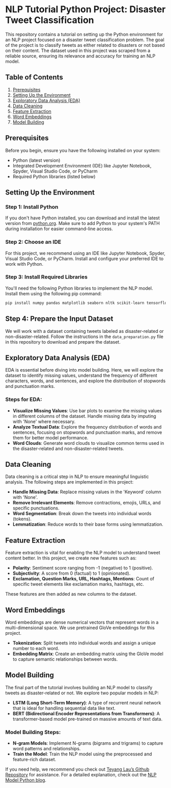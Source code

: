# NLP Tutorial Python Project: Disaster Tweet Classification
This repository contains a tutorial on setting up the Python environment for an NLP project focused on a disaster tweet classification problem. The goal of the project is to classify tweets as either related to disasters or not based on their content. The dataset used in this project was scraped from a reliable source, ensuring its relevance and accuracy for training an NLP model.

## Table of Contents
1. [Prerequisites](#prerequisites)
2. [Setting Up the Environment](#setting-up-the-environment)
3. [Exploratory Data Analysis (EDA)](#exploratory-data-analysis-eda)
4. [Data Cleaning](#data-cleaning)
5. [Feature Extraction](#feature-extraction)
6. [Word Embeddings](#word-embeddings)
7. [Model Building](#model-building)

## Prerequisites
Before you begin, ensure you have the following installed on your system:

- Python (latest version)
- Integrated Development Environment (IDE) like Jupyter Notebook, Spyder, Visual Studio Code, or PyCharm
- Required Python libraries (listed below)

## Setting Up the Environment

### Step 1: Install Python
If you don't have Python installed, you can download and install the latest version from [python.org](https://www.python.org/). Make sure to add Python to your system's PATH during installation for easier command-line access.

### Step 2: Choose an IDE
For this project, we recommend using an IDE like Jupyter Notebook, Spyder, Visual Studio Code, or PyCharm. Install and configure your preferred IDE to work with Python.

### Step 3: Install Required Libraries
You'll need the following Python libraries to implement the NLP model. Install them using the following pip command:

```bash
pip install numpy pandas matplotlib seaborn nltk scikit-learn tensorflow keras
```

## Step 4: Prepare the Input Dataset
We will work with a dataset containing tweets labeled as disaster-related or non-disaster-related. Follow the instructions in the `data_preparation.py` file in this repository to download and prepare the dataset.

## Exploratory Data Analysis (EDA)
EDA is essential before diving into model building. Here, we will explore the dataset to identify missing values, understand the frequency of different characters, words, and sentences, and explore the distribution of stopwords and punctuation marks.

### Steps for EDA:
- **Visualize Missing Values**: Use bar plots to examine the missing values in different columns of the dataset. Handle missing data by imputing with 'None' where necessary.
- **Analyze Textual Data**: Explore the frequency distribution of words and sentences, focusing on stopwords and punctuation marks, and remove them for better model performance.
- **Word Clouds**: Generate word clouds to visualize common terms used in the disaster-related and non-disaster-related tweets.

## Data Cleaning
Data cleaning is a critical step in NLP to ensure meaningful linguistic analysis. The following steps are implemented in this project:

- **Handle Missing Data**: Replace missing values in the 'Keyword' column with 'None'.
- **Remove Irrelevant Elements**: Remove contractions, emojis, URLs, and specific punctuations.
- **Word Segmentation**: Break down the tweets into individual words (tokens).
- **Lemmatization**: Reduce words to their base forms using lemmatization.

## Feature Extraction
Feature extraction is vital for enabling the NLP model to understand tweet content better. In this project, we create new features such as:

- **Polarity**: Sentiment score ranging from -1 (negative) to 1 (positive).
- **Subjectivity**: A score from 0 (factual) to 1 (opinionated).
- **Exclamation, Question Marks, URL, Hashtags, Mentions**: Count of specific tweet elements like exclamation marks, hashtags, etc.

These features are then added as new columns to the dataset.

## Word Embeddings
Word embeddings are dense numerical vectors that represent words in a multi-dimensional space. We use pretrained GloVe embeddings for this project.

- **Tokenization**: Split tweets into individual words and assign a unique number to each word.
- **Embedding Matrix**: Create an embedding matrix using the GloVe model to capture semantic relationships between words.

## Model Building
The final part of the tutorial involves building an NLP model to classify tweets as disaster-related or not. We explore two popular models in NLP:

- **LSTM (Long Short-Term Memory)**: A type of recurrent neural network that is ideal for handling sequential data like text.
- **BERT (Bidirectional Encoder Representations from Transformers)**: A transformer-based model pre-trained on massive amounts of text data.

### Model Building Steps:
- **N-gram Models**: Implement N-grams (bigrams and trigrams) to capture word patterns and relationships.
- **Train the Model**: Train the NLP model using the preprocessed and feature-rich dataset.

If you need help, we recommend you check out [Teyang Lau’s Github Repository](https://github.com/teyang-lau/Disaster_Tweet_Classification/tree/main) for assistance. For a detailed explanation, check out the [ NLP Model Python blog](https://www.projectpro.io/article/how-to-build-an-nlp-model-step-by-step-using-python/915).

